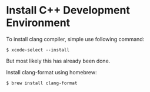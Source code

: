 # Install C++ Development Environment

To install clang compiler, simple use following command:
```shell
$ xcode-select --install
```

But most likely this has already been done.

Install clang-format using homebrew:
```shell
$ brew install clang-format
```
